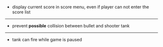 
- display current score in score menu, even if player can not enter the score list


***

- prevent **possible** collision between bullet and shooter tank

***

- tank can fire while game is paused

